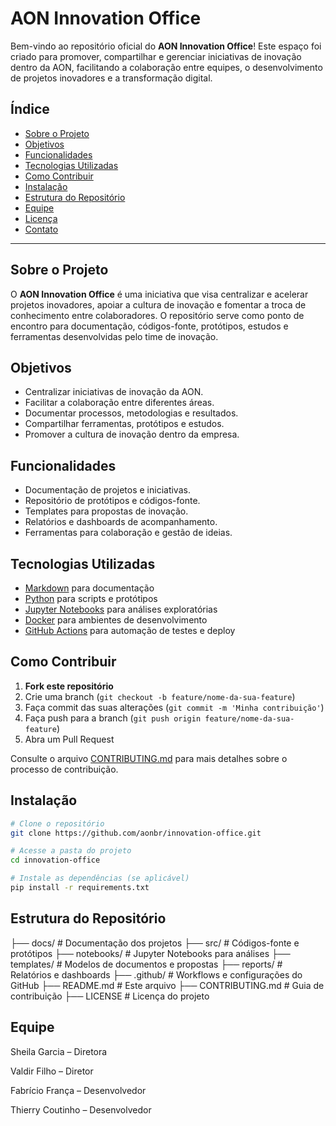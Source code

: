 # AON Innovation Office

Bem-vindo ao repositório oficial do **AON Innovation Office**! Este espaço foi criado para promover, compartilhar e gerenciar iniciativas de inovação dentro da AON, facilitando a colaboração entre equipes, o desenvolvimento de projetos inovadores e a transformação digital.

## Índice

- [Sobre o Projeto](#sobre-o-projeto)
- [Objetivos](#objetivos)
- [Funcionalidades](#funcionalidades)
- [Tecnologias Utilizadas](#tecnologias-utilizadas)
- [Como Contribuir](#como-contribuir)
- [Instalação](#instalação)
- [Estrutura do Repositório](#estrutura-do-repositório)
- [Equipe](#equipe)
- [Licença](#licença)
- [Contato](#contato)

---

## Sobre o Projeto

O **AON Innovation Office** é uma iniciativa que visa centralizar e acelerar projetos inovadores, apoiar a cultura de inovação e fomentar a troca de conhecimento entre colaboradores. O repositório serve como ponto de encontro para documentação, códigos-fonte, protótipos, estudos e ferramentas desenvolvidas pelo time de inovação.

## Objetivos

- Centralizar iniciativas de inovação da AON.
- Facilitar a colaboração entre diferentes áreas.
- Documentar processos, metodologias e resultados.
- Compartilhar ferramentas, protótipos e estudos.
- Promover a cultura de inovação dentro da empresa.

## Funcionalidades

- Documentação de projetos e iniciativas.
- Repositório de protótipos e códigos-fonte.
- Templates para propostas de inovação.
- Relatórios e dashboards de acompanhamento.
- Ferramentas para colaboração e gestão de ideias.

## Tecnologias Utilizadas

- [Markdown](https://www.markdownguide.org/) para documentação
- [Python](https://www.python.org/) para scripts e protótipos
- [Jupyter Notebooks](https://jupyter.org/) para análises exploratórias
- [Docker](https://www.docker.com/) para ambientes de desenvolvimento
- [GitHub Actions](https://github.com/features/actions) para automação de testes e deploy

## Como Contribuir

1. **Fork este repositório**
2. Crie uma branch (`git checkout -b feature/nome-da-sua-feature`)
3. Faça commit das suas alterações (`git commit -m 'Minha contribuição'`)
4. Faça push para a branch (`git push origin feature/nome-da-sua-feature`)
5. Abra um Pull Request

Consulte o arquivo [CONTRIBUTING.md](CONTRIBUTING.md) para mais detalhes sobre o processo de contribuição.

## Instalação

```bash
# Clone o repositório
git clone https://github.com/aonbr/innovation-office.git

# Acesse a pasta do projeto
cd innovation-office

# Instale as dependências (se aplicável)
pip install -r requirements.txt
```

## Estrutura do Repositório

├── docs/                # Documentação dos projetos
├── src/                 # Códigos-fonte e protótipos
├── notebooks/           # Jupyter Notebooks para análises
├── templates/           # Modelos de documentos e propostas
├── reports/             # Relatórios e dashboards
├── .github/             # Workflows e configurações do GitHub
├── README.md            # Este arquivo
├── CONTRIBUTING.md      # Guia de contribuição
├── LICENSE              # Licença do projeto

## Equipe

Sheila Garcia – Diretora

Valdir Filho – Diretor

Fabrício França – Desenvolvedor

Thierry Coutinho – Desenvolvedor
